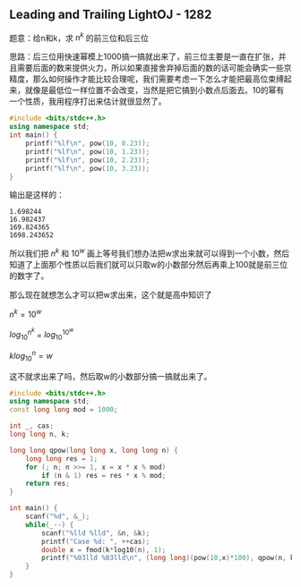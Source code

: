 ## Leading and Trailing LightOJ - 1282

题意：给n和k，求 $n^k$ 的前三位和后三位

思路：后三位用快速幂模上1000搞一搞就出来了，前三位主要是一直在扩张，并且需要后面的数来提供火力，所以如果直接舍弃掉后面的数的话可能会确实一些京精度，那么如何操作才能比较合理呢，我们需要考虑一下怎么才能把最高位束缚起来，就像是最低位一样位置不会改变，当然是把它搞到小数点后面去。10的幂有一个性质，我用程序打出来估计就很显然了。

```cpp
#include <bits/stdc++.h>
using namespace std;
int main() {
	printf("%lf\n", pow(10, 0.23));
	printf("%lf\n", pow(10, 1.23));
	printf("%lf\n", pow(10, 2.23));
	printf("%lf\n", pow(10, 3.23));
}
```

输出是这样的：

```
1.698244
16.982437
169.824365
1698.243652
```

所以我们把 $n^k$ 和 $10^w$ 画上等号我们想办法把w求出来就可以得到一个小数，然后知道了上面那个性质以后我们就可以只取w的小数部分然后再乘上100就是前三位的数字了。

那么现在就想怎么才可以把w求出来，这个就是高中知识了

$n^k=10^w$

$log_{10}^{n^k}$ = $log_{10}^{10^w}$

$klog_{10}^{n}=w$

这不就求出来了吗，然后取w的小数部分搞一搞就出来了。

```cpp
#include <bits/stdc++.h>
using namespace std;
const long long mod = 1000;

int _, cas;
long long n, k;

long long qpow(long long x, long long n) { 
	long long res = 1; 
	for (; n; n >>= 1, x = x * x % mod) 
		if (n & 1) res = res * x % mod; 
	return res; 
}

int main() {
	scanf("%d", &_);
	while(_--) {
		scanf("%lld %lld", &n, &k);
		printf("Case %d: ", ++cas);
		double x = fmod(k*log10(n), 1);
		printf("%03lld %03lld\n", (long long)(pow(10,x)*100), qpow(n, k));
	}
}
```

